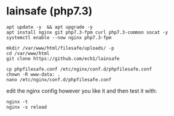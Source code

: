 # lainsafe (php7.3)

```
apt update -y  && apt upgrade -y
apt install nginx git php7.3-fpm curl php7.3-common socat -y
systemctl enable --now nginx php7.3-fpm

mkdir /var/www/html/filesafe/uploads/ -p
cd /var/www/html
git clone https://github.com/ech1/lainsafe

cp phpfilesafe.conf /etc/nginx/conf.d/phpfilesafe.conf
chown -R www-data: .
nano /etc/nginx/conf.d/phpfilesafe.conf
```
edit the nginx config however you like it and then test it with:
```
nginx -t
nginx -s reload

```
